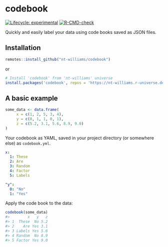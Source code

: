 
<!-- README.md is generated from README.Rmd. Please edit that file -->

# codebook

<!-- badges: start -->

[![Lifecycle:
experimental](https://img.shields.io/badge/lifecycle-experimental-orange.svg)](https://lifecycle.r-lib.org/articles/stages.html#experimental)
[![R-CMD-check](https://github.com/nt-williams/dictionary/workflows/R-CMD-check/badge.svg)](https://github.com/nt-williams/dictionary/actions)
<!-- badges: end -->

Quickly and easily label your data using code books saved as JSON files.

## Installation

``` r
remotes::install_github("nt-williams/codebook")
```

or

``` r
# Install 'codebook' from 'nt-williams' universe
install.packages('codebook', repos = 'https://nt-williams.r-universe.dev')
```

## A basic example

``` r
some_data <- data.frame(
     x = c(1, 2, 5, 3, 4),
     y = c(0, 1, 1, 0, 1), 
     z = c(5.2, 3.1, 5.6, 8.9, 9.0)
)
```

Your codebook as YAML, saved in your project directory (or somewhere
else) as `codebook.yml`.

``` yaml
x:
  1: These
  2: Are
  3: Random
  4: Factor
  5: Labels

"y":
  0: "No"
  1: "Yes"
```

Apply the code book to the data:

``` r
codebook(some_data)
#>        x   y   z
#> 1  These  No 5.2
#> 2    Are Yes 3.1
#> 3 Labels Yes 5.6
#> 4 Random  No 8.9
#> 5 Factor Yes 9.0
```
